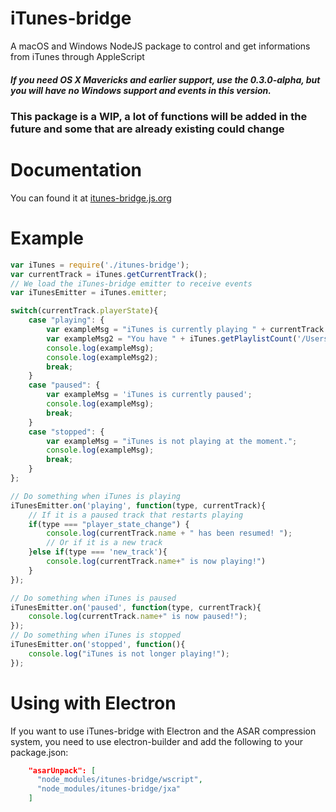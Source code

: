 # iTunes-bridge
A macOS and Windows NodeJS package to control and get informations from iTunes through AppleScript

##### If you need OS X Mavericks and earlier support, use the 0.3.0-alpha, but you will have no Windows support and events in this version.

### This package is a WIP, a lot of functions will be added in the future and some that are already existing could change
# Documentation
You can found it at [itunes-bridge.js.org](https://itunes-bridge.js.org)

# Example
```js
var iTunes = require('./itunes-bridge');
var currentTrack = iTunes.getCurrentTrack();
// We load the iTunes-bridge emitter to receive events
var iTunesEmitter = iTunes.emitter;

switch(currentTrack.playerState){
    case "playing": {
        var exampleMsg = "iTunes is currently playing " + currentTrack.name + " by " + currentTrack.artist + ' from the album "' + currentTrack.album + '". This song is ' + currentTrack.duration + 's long and will finish in ' + currentTrack.remainingTime+'s';
        var exampleMsg2 = "You have " + iTunes.getPlaylistCount('/Users/steve/Music/iTunes/iTunes Library.xml') + " playlists in your library and " + iTunes.getTrackCount('/Users/steve/Music/iTunes/iTunes Library.xml') + " tracks!";
        console.log(exampleMsg);
        console.log(exampleMsg2);
        break;
    }
    case "paused": {
        var exampleMsg = 'iTunes is currently paused';
        console.log(exampleMsg);
        break;
    }
    case "stopped": {
        var exampleMsg = "iTunes is not playing at the moment.";
        console.log(exampleMsg);
        break;
    }
};

// Do something when iTunes is playing
iTunesEmitter.on('playing', function(type, currentTrack){
    // If it is a paused track that restarts playing
    if(type === "player_state_change") {
        console.log(currentTrack.name + " has been resumed! ");
        // Or if it is a new track
    }else if(type === 'new_track'){
        console.log(currentTrack.name+" is now playing!")
    }
});

// Do something when iTunes is paused
iTunesEmitter.on('paused', function(type, currentTrack){
    console.log(currentTrack.name+" is now paused!");
});
// Do something when iTunes is stopped
iTunesEmitter.on('stopped', function(){
    console.log("iTunes is not longer playing!");
});


```

# Using with Electron

If you want to use iTunes-bridge with Electron and the ASAR compression system, you need to use electron-builder and add the following to your package.json:

```json
    "asarUnpack": [
      "node_modules/itunes-bridge/wscript",
      "node_modules/itunes-bridge/jxa"
    ]
```
    